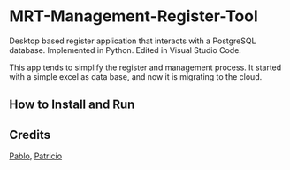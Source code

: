 # MRT-Management-Register-Tool

Desktop based register application that interacts with a PostgreSQL database. Implemented in Python. Edited in Visual Studio Code.

This app tends to simplify the register and management process. It started with a simple excel as data base, and now it is migrating to the cloud.

## How to Install and Run


## Credits

[Pablo](https://github.com/luischavez23), [Patricio](https://github.com/PatrickAngel0208)

